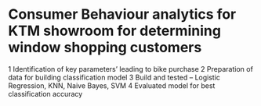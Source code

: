 #	Consumer Behaviour analytics for KTM showroom for determining window shopping customers
1	Identification of key parameters’ leading to bike purchase
2	Preparation of data for building classification model
3	Build and tested – Logistic Regression, KNN, Naive Bayes, SVM
4	Evaluated model for best classification accuracy


